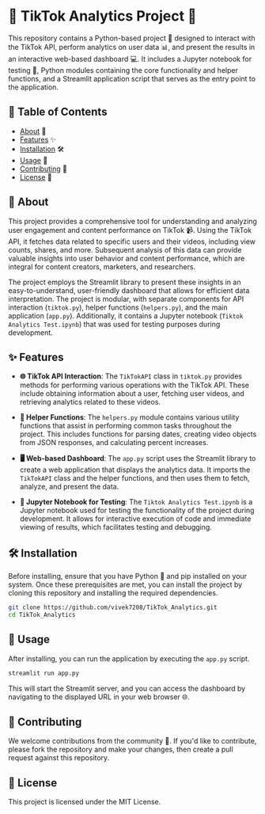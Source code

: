 # 🎉 TikTok Analytics Project 🎉

This repository contains a Python-based project 🐍 designed to interact with the TikTok API, perform analytics on user data 📊, and present the results in an interactive web-based dashboard 💻. It includes a Jupyter notebook for testing 🧪, Python modules containing the core functionality and helper functions, and a Streamlit application script that serves as the entry point to the application.


## 📝 Table of Contents

- [About](#about) 📖
- [Features](#features) ✨
- [Installation](#installation) 🛠️
- [Usage](#usage) 🚀
- [Contributing](#contributing) 🤝
- [License](#license) 📜

## 📖 About

This project provides a comprehensive tool for understanding and analyzing user engagement and content performance on TikTok 📹. Using the TikTok API, it fetches data related to specific users and their videos, including view counts, shares, and more. Subsequent analysis of this data can provide valuable insights into user behavior and content performance, which are integral for content creators, marketers, and researchers.

The project employs the Streamlit library to present these insights in an easy-to-understand, user-friendly dashboard that allows for efficient data interpretation. The project is modular, with separate components for API interaction (`tiktok.py`), helper functions (`helpers.py`), and the main application (`app.py`). Additionally, it contains a Jupyter notebook (`Tiktok Analytics Test.ipynb`) that was used for testing purposes during development.

## ✨ Features

- **🌐 TikTok API Interaction**: The `TikTokAPI` class in `tiktok.py` provides methods for performing various operations with the TikTok API. These include obtaining information about a user, fetching user videos, and retrieving analytics related to these videos.

- **🧰 Helper Functions**: The `helpers.py` module contains various utility functions that assist in performing common tasks throughout the project. This includes functions for parsing dates, creating video objects from JSON responses, and calculating percent increases.

- **🖥️ Web-based Dashboard**: The `app.py` script uses the Streamlit library to create a web application that displays the analytics data. It imports the `TikTokAPI` class and the helper functions, and then uses them to fetch, analyze, and present the data.

- **🔬 Jupyter Notebook for Testing**: The `Tiktok Analytics Test.ipynb` is a Jupyter notebook used for testing the functionality of the project during development. It allows for interactive execution of code and immediate viewing of results, which facilitates testing and debugging.

## 🛠️ Installation

Before installing, ensure that you have Python 🐍 and pip installed on your system. Once these prerequisites are met, you can install the project by cloning this repository and installing the required dependencies.

```bash
git clone https://github.com/vivek7208/TikTok_Analytics.git
cd TikTok_Analytics
```

## 🚀 Usage

After installing, you can run the application by executing the `app.py` script.

```bash
streamlit run app.py
```

This will start the Streamlit server, and you can access the dashboard by navigating to the displayed URL in your web browser 🌐.

## 🤝 Contributing

We welcome contributions from the community 👏. If you'd like to contribute, please fork the repository and make your changes, then create a pull request against this repository.

## 📜 License

This project is licensed under the MIT License.
